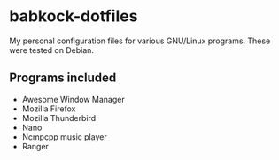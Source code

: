 # babkock-dotfiles
My personal configuration files for various GNU/Linux programs. These were tested on Debian.

## Programs included

* Awesome Window Manager
* Mozilla Firefox
* Mozilla Thunderbird
* Nano
* Ncmpcpp music player
* Ranger
